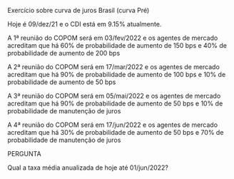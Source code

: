 Exercício sobre curva de juros Brasil (curva Pré)

Hoje é 09/dez/21 e o CDI está em 9.15% atualmente.

A 1ª reunião do COPOM será em 03/fev/2022 e os agentes de mercado acreditam que há 60% de probabilidade de aumento de 150 bps e 40% de probabilidade de aumento de 200 bps

 A 2ª reunião do COPOM será em 17/mar/2022 e os agentes de mercado acreditam que há 90% de probabilidade de aumento de 100 bps e 10% de probabilidade de aumento de 50 bps
 
 A 3ª reunião do COPOM será em 05/mai/2022 e os agentes de mercado acreditam que há 90% de probabilidade de aumento de 50 bps e 10% de probabilidade de manutenção de juros
 
 A 4ª reunião do COPOM será em 17/jun/2022 e os agentes de mercado acreditam que há 30% de probabilidade de aumento de 50 bps e 70% de probabilidade de manutenção de juros

PERGUNTA

Qual a taxa média anualizada de hoje até 01/jun/2022?